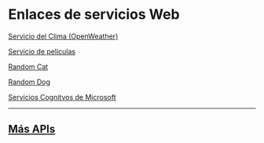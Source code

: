 # Enlaces de servicios Web


[Servicio del Clima (OpenWeather)](https://openweathermap.org/)

[Servicio de películas](http://www.omdbapi.com/)

[Random Cat](https://aws.random.cat/view/304)

[Random Dog](https://dog.ceo/dog-api/)

[Servicios Cognitvos de Microsoft](https://azure.microsoft.com/es-mx/services/cognitive-services/)
- - -
[Más APIs](https://github.com/public-apis/public-apis)
-